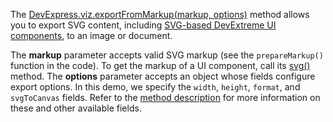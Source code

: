 The [DevExpress.viz.exportFromMarkup(markup, options)](/Documentation/ApiReference/Common/utils/viz/Methods/#exportFromMarkupmarkup_options) method allows you to export SVG content, including [SVG-based DevExtreme UI components](/Documentation/Guide/Themes_and_Styles/HTML-_and_SVG-Based_Widgets/), to an image or document.
 
The **markup** parameter accepts valid SVG markup (see the `prepareMarkup()` function in the code). To get the markup of a UI component,
call its [svg()](/Documentation/ApiReference/Data_Visualization_Widgets/dxChart/Methods/#svg) method.
The **options** parameter accepts an object whose fields configure export options. In this demo, we specify the `width`, `height`, `format`, and `svgToCanvas` fields.  Refer to the [method description](/Documentation/ApiReference/Common/utils/viz/Methods/#exportFromMarkupmarkup_options) for more information on these and other available fields.